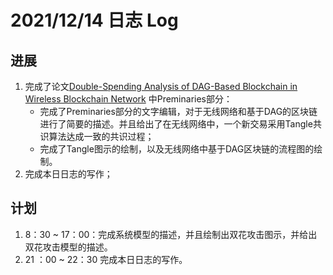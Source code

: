 # 2021/12/14 日志 Log

## 进展

1. 完成了论文[Double-Spending Analysis of DAG-Based Blockchain in Wireless Blockchain Network](./Blockchain/../../PHD%20Papers/Double_Spending%20Analysis%20of%20DAG_based%20Blockchain%20in%20Wireless%20Blockchain%20Network/Double_Spending%20Analysis%20of%20DAG_based%20Blockchain%20in%20Wireless%20Blockchain%20Network.md) 中Preminaries部分：
   * 完成了Preminaries部分的文字编辑，对于无线网络和基于DAG的区块链进行了简要的描述。并且给出了在无线网络中，一个新交易采用Tangle共识算法达成一致的共识过程；
   * 完成了Tangle图示的绘制，以及无线网络中基于DAG区块链的流程图的绘制。
2. 完成本日日志的写作；

## 计划

1. 8：30 ~ 17：00：完成系统模型的描述，并且绘制出双花攻击图示，并给出双花攻击模型的描述。
2. 21 ：00 ~ 22：30 完成本日日志的写作。